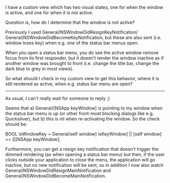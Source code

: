 

I have a custom view which has two visual states, one for when the window is active, and one for when it is not active.

Question is, how do I determine that the window is not active?

Previously I used     General/NSWindowDidResignKeyNotification/    General/NSWindowDidBecomeKeyNotification, but these are also sent (i.e. window loses key) when e.g. one of the status bar menus open.

When you open a status bar menu, you do see the active window remove focus from its first responder, but it doesn't render the window inactive as if another window was brought to front (i.e. change the title bar, change the dark blue to grey in most views).

So what should I check in my custom view to get this behavior, where it is still rendered as active, when e.g. status bar menu are open?

----

As usual, I can't really wait for someone to reply ;)

Seems that a)     General/[NSApp keyWindow] is pointing to my window when the status bar menu is up (or other front-most blocking dialogs like e.g. Quicksilver), but b) this is     nil when re-activating the window. So the check should be:
    
BOOL isWindowKey = General/self window] isKeyWindow] || [self window] == [[[NSApp keyWindow];

Furthermore, you can get a resign key notification that doesn't trigger the dimmed rendering (as when opening a status bar menu) but then, if the user clicks outside your application to close the menu, the application will go inactive, but no new notification will be sent, so in addition I now also watch     General/NSWindowDidResignMainNotification and     General/NSWindowDidBecomeMainNotification.
